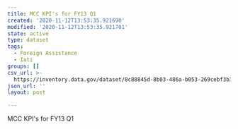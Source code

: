```yaml
---
title: MCC KPI's for FY13 Q1
created: '2020-11-12T13:53:35.921690'
modified: '2020-11-12T13:53:35.921701'
state: active
type: dataset
tags:
  - Foreign Assistance
  - Iati
groups: []
csv_url: >-
  https://inventory.data.gov/dataset/8c88845d-8b03-486a-b053-269cebf3b3d6/resource/4226953c-d8df-4615-9294-c27be32978ec/download/kpis.csv
json_url: ''
layout: post

---
```

MCC KPI's for FY13 Q1
